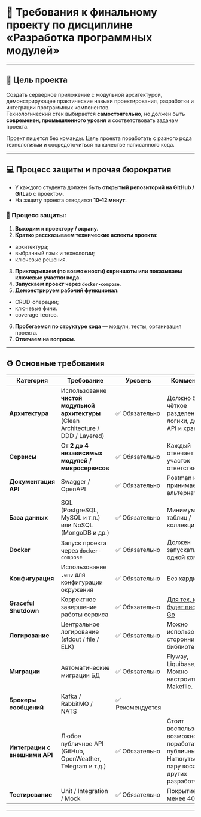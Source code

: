 # 🧩 Требования к финальному проекту по дисциплине «Разработка программных модулей»

---

## 🎯 Цель проекта

Создать серверное приложение с модульной архитектурой, демонстрирующее практические навыки проектирования, разработки и
интеграции программных компонентов.  
Технологический стек выбирается **самостоятельно**, но должен быть **современен, промышленного уровня** и
соответствовать задачам проекта.

Проект пишется без команды.
Цель проекта поработать с разного рода технологиями и сосредоточиться на качестве написанного кода.

---

## 💻 Процесс защиты и прочая бюрократия

- У каждого студента должен быть **открытый репозиторий на GitHub / GitLab** с проектом.
- На защиту проекта отводится **10–12 минут**.

### 🔹 Процесс защиты:
1. **Выходим к проектору / экрану.**
2. **Кратко рассказываем технические аспекты проекта:**
  - архитектура;
  - выбранный язык и технологии;
  - ключевые решения.
3. **Прикладываем (по возможности) скриншоты или показываем ключевые участки кода.**
4. **Запускаем проект через `docker-compose`**.
5. **Демонстрируем рабочий функционал:**
  - CRUD-операции;
  - ключевые фичи.
  - coverage тестов.
6. **Пробегаемся по структуре кода** — модули, тесты, организация проекта.
7. **Отвечаем на вопросы.**


---

## ⚙️ Основные требования

| Категория                     | Требование                                                                          | Уровень         | Комментарий                                                                                                     |
|-------------------------------|-------------------------------------------------------------------------------------|-----------------|-----------------------------------------------------------------------------------------------------------------|
| **Архитектура**               | Использование **чистой модульной архитектуры** (Clean Architecture / DDD / Layered) | ✅ Обязательно   | Должно быть чёткое разделение логики, домена, API и хранилища                                                   |
| **Сервисы**                   | От **2 до 4 независимых модулей / микросервисов**                                   | ✅ Обязательно   | Каждый отвечает за свой участок ответственности                                                                 |
| **Документация API**          | Swagger / OpenAPI                                                                   | ✅ Обязательно   | Postman не принимается как альтернатива                                                                         |
| **База данных**               | SQL (PostgreSQL, MySQL и т.п.) или NoSQL (MongoDB и др.)                            | ✅ Обязательно   | Минимум 5 таблиц / коллекций                                                                                    |
| **Docker**                    | Запуск проекта через `docker-compose`                                               | ✅ Обязательно   | Должен запускаться одной командой                                                                               |
| **Конфигурация**              | Использование `.env` для конфигурации окружения                                     | ✅ Обязательно   | Без хардкода                                                                                                    |
| **Graceful Shutdown**         | Корректное завершение работы сервиса                                                | ✅ Обязательно   | [Для тех, кто будет писать на Go](https://habr.com/ru/articles/771626/)                                         |
| **Логирование**               | Центральное логирование (stdout / file / ELK)                                       | ✅ Обязательно   | Можно использовать сторонние библиотеки                                                                         |
| **Миграции**                  | Автоматические миграции БД                                                          | ✅ Обязательно   | Flyway, Liquibase, Goose. Можно настроить через Makefile.                                                       |
| **Брокеры сообщений**         | Kafka / RabbitMQ / NATS                                                             | ✅ Рекомендуется |                                                                                                                 |
| **Интеграции с внешними API** | Любое публичное API (GitHub, OpenWeather, Telegram и т.д.)                          | ✅ Обязательно   | Стоит воспользоваться возможностью поработать с публичным API. Наткнуться на пару косяков других разработчиков. |
| **Тестирование**              | Unit / Integration / Mock                                                           | ✅ Обязательно   | Покрытие не менее 40%                                                                                           |

---
